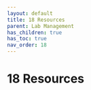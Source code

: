 ```yaml
---
layout: default
title: 18 Resources
parent: Lab Management
has_children: true
has_toc: true
nav_order: 18
---
```


# 18 Resources

